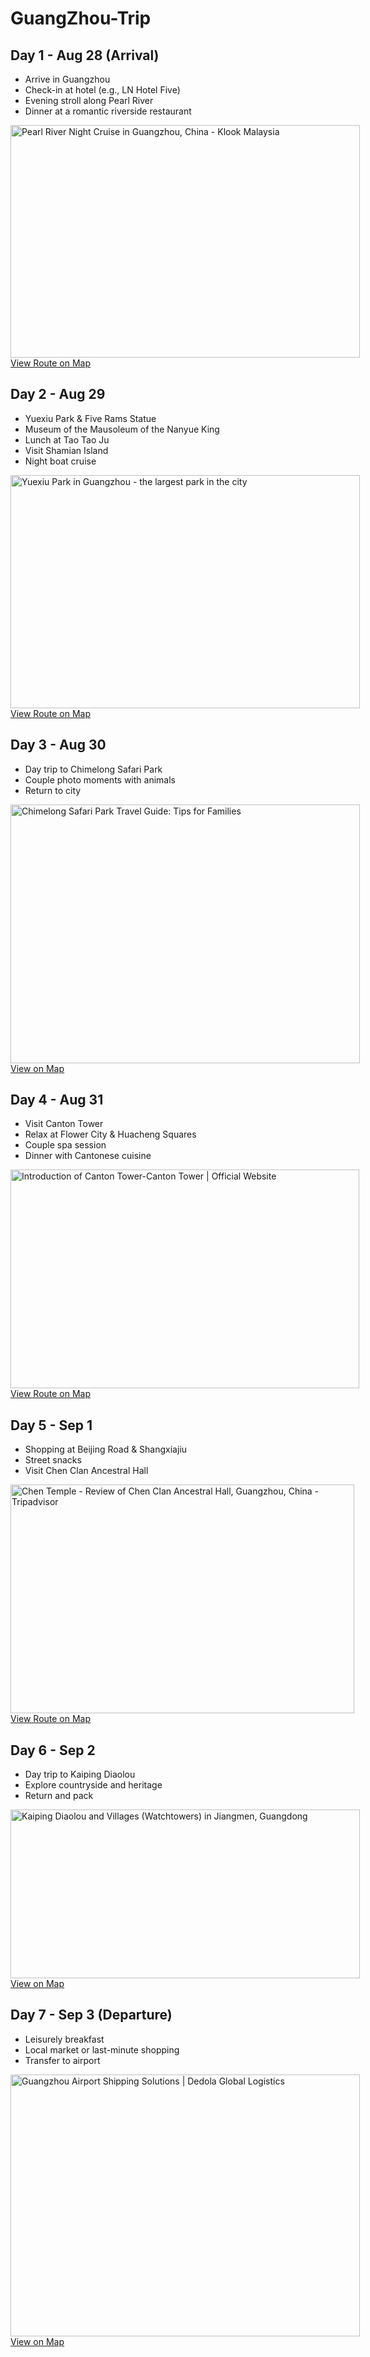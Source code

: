 # GuangZhou-Trip
  <main>
    <div class="day">
      <h2>Day 1 - Aug 28 (Arrival)</h2>
      <ul>
        <li>Arrive in Guangzhou</li>
        <li>Check-in at hotel (e.g., LN Hotel Five)</li>
        <li>Evening stroll along Pearl River</li>
        <li>Dinner at a romantic riverside restaurant</li>
      </ul>
      <img src="https://res.klook.com/images/fl_lossy.progressive,q_65/c_fill,w_1080,h_719/w_66,x_12,y_12,g_south_west,l_Klook_water_br_trans_yhcmh3/activities/mzvdesr60hyoenzrgjfy/PearlRiverNightCruiseinGuangzhou(TianziWharf).jpg" jsaction="" class="sFlh5c FyHeAf iPVvYb" style="max-width: 1080px; height: 372px; margin: 0px; width: 559px;" alt="Pearl River Night Cruise in Guangzhou, China - Klook Malaysia" jsname="kn3ccd">
      <a class="map-link" href="https://www.google.com/maps/dir/Guangzhou+Baiyun+Airport/LN+Hotel+Five/Pearl+River/" target="_blank">View Route on Map</a>
    </div>

  <div class="day">
      <h2>Day 2 - Aug 29</h2>
      <ul>
        <li>Yuexiu Park & Five Rams Statue</li>
        <li>Museum of the Mausoleum of the Nanyue King</li>
        <li>Lunch at Tao Tao Ju</li>
        <li>Visit Shamian Island</li>
        <li>Night boat cruise</li>
      </ul>
      <img src="https://pohcdn.com/sites/default/files/styles/paragraph__text_with_image___twi_image/public/2022-09/park-2-2_0.jpg" jsaction="" class="sFlh5c FyHeAf iPVvYb" style="max-width: 1080px; height: 373px; margin: 0px; width: 559px;" alt="Yuexiu Park in Guangzhou - the largest park in the city" jsname="kn3ccd">
      <a class="map-link" href="https://www.google.com/maps/dir/Yuexiu+Park/Museum+of+the+Mausoleum+of+the+Nanyue+King/Shamian+Island" target="_blank">View Route on Map</a>
    </div>

  <div class="day">
      <h2>Day 3 - Aug 30</h2>
      <ul>
        <li>Day trip to Chimelong Safari Park</li>
        <li>Couple photo moments with animals</li>
        <li>Return to city</li>
      </ul>
      <img src="https://www.eastchinatrip.com/wp-content/uploads/2.-%E9%95%BF%E9%9A%86%E9%87%8E%E7%94%9F%E5%8A%A8%E7%89%A9%E4%B8%96%E7%95%8C%E5%9C%B0%E5%9B%BE.webp" jsaction="" class="sFlh5c FyHeAf iPVvYb" style="max-width: 810px; height: 414px; margin: 0px; width: 559px;" alt="Chimelong Safari Park Travel Guide: Tips for Families" jsname="kn3ccd">
      <a class="map-link" href="https://www.google.com/maps/place/Chimelong+Safari+Park/" target="_blank">View on Map</a>
    </div>

  <div class="day">
      <h2>Day 4 - Aug 31</h2>
      <ul>
        <li>Visit Canton Tower</li>
        <li>Relax at Flower City & Huacheng Squares</li>
        <li>Couple spa session</li>
        <li>Dinner with Cantonese cuisine</li>
      </ul>
      <img src="https://encrypted-tbn0.gstatic.com/images?q=tbn:ANd9GcTGAcIlcTr07I2wp2anRyUGFi6kYO4V0nrK1g&amp;s" class="sFlh5c FyHeAf" alt="Introduction of Canton Tower-Canton Tower | Official Website" jsname="JuXqh" style="max-width: 957px; width: 558px; height: 350px; margin: 0px;" data-ilt="1749406515871">
      <a class="map-link" href="https://www.google.com/maps/dir/Canton+Tower/Flower+City+Square/Huacheng+Square" target="_blank">View Route on Map</a>
    </div>

  <div class="day">
      <h2>Day 5 - Sep 1</h2>
      <ul>
        <li>Shopping at Beijing Road & Shangxiajiu</li>
        <li>Street snacks</li>
        <li>Visit Chen Clan Ancestral Hall</li>
      </ul>
      <img src="https://encrypted-tbn0.gstatic.com/images?q=tbn:ANd9GcS8qT-7eQTcBolpdze1xshSLxWtW9KRKMBR3g&amp;s" class="sFlh5c FyHeAf" alt="Chen Temple - Review of Chen Clan Ancestral Hall, Guangzhou, China -  Tripadvisor" jsname="JuXqh" style="max-width: 550px; width: 550px; height: 366px; margin: 0px;" data-ilt="1749406060574">
      <a class="map-link" href="https://www.google.com/maps/dir/Beijing+Road+Pedestrian+Street/Shangxiajiu+Pedestrian+Street/Chen+Clan+Ancestral+Hall" target="_blank">View Route on Map</a>
    </div>

  <div class="day">
      <h2>Day 6 - Sep 2</h2>
      <ul>
        <li>Day trip to Kaiping Diaolou</li>
        <li>Explore countryside and heritage</li>
        <li>Return and pack</li>
      </ul>
      <img src="https://www.chinadiscovery.com/assets/images/guangdong/jiangmen/kaiping-diaolou/kaiping-diaolou-and-villages-788.jpg" jsaction="" class="sFlh5c FyHeAf iPVvYb" style="max-width: 788px; height: 270px; margin: 0px; width: 559px;" alt="Kaiping Diaolou and Villages (Watchtowers) in Jiangmen, Guangdong" jsname="kn3ccd">
      <a class="map-link" href="https://www.google.com/maps/place/Kaiping+Diaolou+and+Villages" target="_blank">View on Map</a>
    </div>

  <div class="day">
      <h2>Day 7 - Sep 3 (Departure)</h2>
      <ul>
        <li>Leisurely breakfast</li>
        <li>Local market or last-minute shopping</li>
        <li>Transfer to airport</li>
      </ul>
      <img src="https://dedola.com/wp-content/uploads/2024/06/guangzhou-baiyun-international-airport-china-can.jpg" jsaction="" class="sFlh5c FyHeAf iPVvYb" style="max-width: 1000px; height: 419px; margin: 0px; width: 559px;" alt="Guangzhou Airport Shipping Solutions | Dedola Global Logistics" jsname="kn3ccd">
      <a class="map-link" href="https://www.google.com/maps/place/Guangzhou+Baiyun+International+Airport" target="_blank">View on Map</a>
    </div>
  </main>

